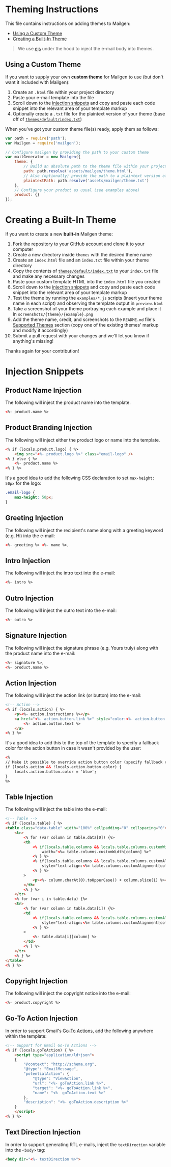 # Theming Instructions

This file contains instructions on adding themes to Mailgen:

* [Using a Custom Theme](#using-a-custom-theme)
* [Creating a Built-In Theme](#creating-a-built-in-theme)

> We use [ejs](http://ejs.co/) under the hood to inject the e-mail body into themes.

## Using a Custom Theme

If you want to supply your own **custom theme** for Mailgen to use (but don't want it included with Mailgen):

1. Create an `.html` file within your project directory
2. Paste your e-mail template into the file
3. Scroll down to the [injection snippets](#injection-snippets) and copy and paste each code snippet into the relevant area of your template markup
4. Optionally create a `.txt` file for the plaintext version of your theme (base off of [`themes/default/index.txt`](themes/default/index.txt))

When you've got your custom theme file(s) ready, apply them as follows:

```js
var path = require('path');
var Mailgen = require('mailgen');

// Configure mailgen by providing the path to your custom theme
var mailGenerator = new Mailgen({
    theme: {
        // Build an absolute path to the theme file within your project
        path: path.resolve('assets/mailgen/theme.html'),
        // Also (optionally) provide the path to a plaintext version of the theme (if you wish to use `generatePlaintext()`)
        plaintextPath: path.resolve('assets/mailgen/theme.txt')
    },
    // Configure your product as usual (see examples above)
    product: {}
});
```

# Creating a Built-In Theme

If you want to create a new **built-in** Mailgen theme:

1. Fork the repository to your GitHub account and clone it to your computer
2. Create a new directory inside `themes` with the desired theme name
3. Create an `index.html` file and an `index.txt` file within your theme directory
4. Copy the contents of [`themes/default/index.txt`](themes/default/index.txt) to your `index.txt` file and make any necessary changes
5. Paste your custom template HTML into the `index.html` file you created
6. Scroll down to the [injection snippets](#injection-snippets) and copy and paste each code snippet into the relevant area of your template markup
7. Test the theme by running the `examples/*.js` scripts (insert your theme name in each script) and observing the template output in `preview.html`
8. Take a screenshot of your theme portraying each example and place it in `screenshots/{theme}/{example}.png`
9. Add the theme name, credit, and screenshots to the `README.md` file's [Supported Themes](README.md#supported-themes) section (copy one of the existing themes' markup and modify it accordingly)
7. Submit a pull request with your changes and we'll let you know if anything's missing!

Thanks again for your contribution!

# Injection Snippets

## Product Name Injection

The following will inject the product name into the template.

```html
<%- product.name %>
```

## Product Branding Injection

The following will inject either the product logo or name into the template.

```html
<% if (locals.product.logo) { %>
    <img src="<%- product.logo %>" class="email-logo" />
<% } else { %>
    <%- product.name %>
<% } %>
```

It's a good idea to add the following CSS declaration to set `max-height: 50px` for the logo:

```css
.email-logo {
    max-height: 50px;
}
```

## Greeting Injection

The following will inject the recipient's name along with a greeting keyword (e.g. Hi) into the e-mail:

```html
<%- greeting %> <%- name %>,
```

## Intro Injection

The following will inject the intro text into the e-mail:

```html
<%- intro %>
```

## Outro Injection

The following will inject the outro text into the e-mail:

```html
<%- outro %>
```

## Signature Injection

The following will inject the signature phrase (e.g. Yours truly) along with the product name into the e-mail:

```html
<%- signature %>,
<%- product.name %>
```

## Action Injection

The following will inject the action link (or button) into the e-mail:

```html
<!-- Action -->
<% if (locals.action) { %>
    <p><%- action.instructions %></p>
    <a href="<%- action.button.link %>" style="color:<%- action.button.color %>" target="_blank">
        <%- action.button.text %>
    </a>
<% } %>
```

It's a good idea to add this to the top of the template to specify a fallback color for the action button in case it wasn't provided by the user:

```html
<% 
// Make it possible to override action button color (specify fallback color if no color specified)
if (locals.action && !locals.action.button.color) { 
    locals.action.button.color = 'blue';
}
%>
```

## Table Injection

The following will inject the table into the e-mail:

```html
<!-- Table -->
<% if (locals.table) { %>
<table class="data-table" width="100%" cellpadding="0" cellspacing="0">
    <tr>
        <% for (var column in table.data[0]) {%>
        <th
            <% if(locals.table.columns && locals.table.columns.customWidth && locals.table.columns.customWidth[column]) { %>
                width="<%= table.columns.customWidth[column] %>" 
            <% } %>
            <% if(locals.table.columns && locals.table.columns.customAlignment && locals.table.columns.customAlignment[column]) { %>
                style="text-align:<%= table.columns.customAlignment[column] %>" 
            <% } %>
        >
            <p><%- column.charAt(0).toUpperCase() + column.slice(1) %></p>
        </th>
        <% } %>
    </tr>
    <% for (var i in table.data) {%>
    <tr>
        <% for (var column in table.data[i]) {%>
        <td
            <% if(locals.table.columns && locals.table.columns.customAlignment && locals.table.columns.customAlignment[column]) { %>
                style="text-align:<%= table.columns.customAlignment[column] %>" 
            <% } %>
        >
            <%- table.data[i][column] %>
        </td>
        <% } %>
    </tr>
    <% } %>
</table>
<% } %>
```

## Copyright Injection

The following will inject the copyright notice into the e-mail:

```html
<%- product.copyright %>
```

## Go-To Action Injection

In order to support Gmail's [Go-To Actions](https://developers.google.com/gmail/markup/reference/go-to-action), add the following anywhere within the template:

```html
<!-- Support for Gmail Go-To Actions -->
<% if (locals.goToAction) { %>
    <script type="application/ld+json">
    {
        "@context": "http://schema.org",
        "@type": "EmailMessage",
        "potentialAction": {
            "@type": "ViewAction",
            "url": "<%- goToAction.link %>",
            "target": "<%- goToAction.link %>",
            "name": "<%- goToAction.text %>"
        },
        "description": "<%- goToAction.description %>"
    }
    </script>
<% } %>
```

## Text Direction Injection

In order to support generating RTL e-mails, inject the `textDirection` variable into the `<body>` tag:

```html
<body dir="<%- textDirection %>">
```